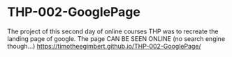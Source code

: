 # THP-002-GooglePage

The project of this second day of online courses THP was to recreate the landing page of google.
The page CAN BE SEEN ONLINE (no search engine though...) 
https://timotheegimbert.github.io/THP-002-GooglePage/
